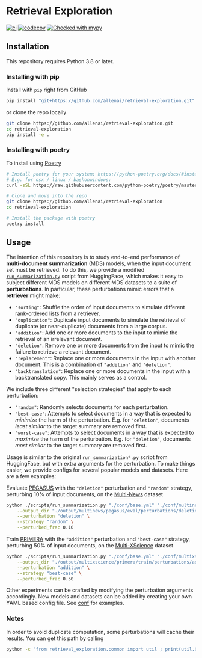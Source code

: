 # Retrieval Exploration

[![ci](https://github.com/allenai/retrieval-exploration/actions/workflows/ci.yml/badge.svg)](https://github.com/allenai/retrieval-exploration/actions/workflows/ci.yml)
[![codecov](https://codecov.io/gh/allenai/retrieval-exploration/branch/main/graph/badge.svg?token=YTQEI2VMSA)](https://codecov.io/gh/allenai/retrieval-exploration)
[![Checked with mypy](http://www.mypy-lang.org/static/mypy_badge.svg)](http://mypy-lang.org/)

## Installation

This repository requires Python 3.8 or later.

### Installing with pip

Install with `pip` right from GitHub

```bash
pip install "git+https://github.com/allenai/retrieval-exploration.git"
```

or clone the repo locally

```bash
git clone https://github.com/allenai/retrieval-exploration.git
cd retrieval-exploration
pip install -e .
```

### Installing with poetry

To install using [Poetry](https://python-poetry.org/)

```bash
# Install poetry for your system: https://python-poetry.org/docs/#installation
# E.g. for osx / linux / bashonwindows:
curl -sSL https://raw.githubusercontent.com/python-poetry/poetry/master/get-poetry.py | python

# Clone and move into the repo
git clone https://github.com/allenai/retrieval-exploration
cd retrieval-exploration

# Install the package with poetry
poetry install
```

## Usage

The intention of this repository is to study end-to-end performance of __multi-document summarization__ (MDS) models, when the input document set must be retrieved. To do this, we provide a modified [`run_summarization.py`](scripts/run_summarization.py) script from HuggingFace, which makes it easy to subject different MDS models on different MDS datasets to a suite of __perturbations__. In particular, these perturbations mimic errors that a __retriever__ might make:

- `"sorting"`: Shuffle the order of input documents to simulate different rank-ordered lists from a retriever.
- `"duplication"`: Duplicate input documents to simulate the retrieval of duplicate (or near-duplicate) documents from a large corpus.
- `"addition"`: Add one or more documents to the input to mimic the retrieval of an irrelevant document. 
- `"deletion"`: Remove one or more documents from the input to mimic the failure to retrieve a relevant document.
- `"replacement"`: Replace one or more documents in the input with another document. This is a combination of `"addition"` and `"deletion"`.
- `"backtranslation"`: Replace one or more documents in the input with a backtranslated copy. This mainly serves as a control.

We include three different "selection strategies" that apply to each perturbation:

- `"random"`: Randomly selects documents for each perturbation.
- `"best-case"`: Attempts to select documents in a way that is expected to _minimize_ the harm of the perturbation. E.g. for `"deletion"`, documents _least similar_ to the target summary are removed first.
- `"worst-case"`: Attempts to select documents in a way that is expected to _maximize_ the harm of the perturbation. E.g. for `"deletion"`, documents _most similar_ to the target summary are removed first.

Usage is similar to the original `run_summarization*.py` script from HuggingFace, but with extra arguments for the perturbation. To make things easier, we provide configs for several popular models and datasets. Here are a few examples:

Evaluate [PEGASUS](https://arxiv.org/abs/1912.08777) with the `"deletion"` perturbation and `"random"` strategy, perturbing 10% of input documents, on the [Multi-News](https://aclanthology.org/P19-1102/) dataset

```bash
python ./scripts/run_summarization.py "./conf/base.yml" "./conf/multinews/pegasus/eval.yml" \
    --output_dir "./output/multinews/pegasus/eval/perturbations/deletion/random/0.10" \
    --perturbation "deletion" \
    --strategy "random" \
    --perturbed_frac 0.10
```

Train [PRIMERA](https://arxiv.org/abs/2110.08499) with the `"addition"` perturbation and `"best-case"` strategy, perturbing 50% of input documents, on the [Multi-XScience](https://aclanthology.org/2020.emnlp-main.648/) dataset

```bash
python ./scripts/run_summarization.py "./conf/base.yml" "./conf/multixscience/primera/train.yml" \
    --output_dir "./output/multixscience/primera/train/perturbations/addition/best-case/0.50" \
    --perturbation "addition" \
    --strategy "best-case" \
    --perturbed_frac 0.50
```

Other experiments can be crafted by modifying the perturbation arguments accordingly. New models and datasets can be added by creating your own YAML based config file. See [conf](conf) for examples.

### Notes

In order to avoid duplicate computation, some perturbations will cache their results. You can get this path by calling

```bash
python -c "from retrieval_exploration.common import util ; print(util.CACHE_DIR)"
```